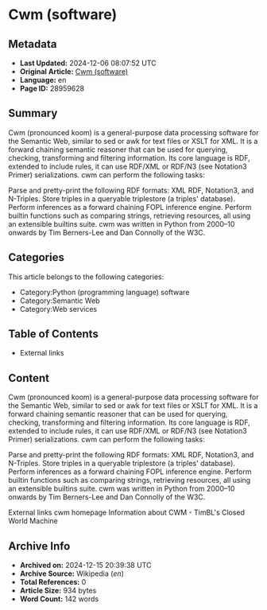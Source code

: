 # Cwm (software)

## Metadata
- **Last Updated:** 2024-12-06 08:07:52 UTC
- **Original Article:** [Cwm (software)](https://en.wikipedia.org/wiki/Cwm_(software))
- **Language:** en
- **Page ID:** 28959628

## Summary
Cwm (pronounced koom) is a general-purpose data processing software for the Semantic Web, similar to sed or awk for text files or XSLT for XML. It is a forward chaining semantic reasoner that can be used for querying, checking, transforming and filtering information.  Its core language is RDF, extended to include rules, it can use RDF/XML or RDF/N3 (see Notation3 Primer) serializations.
cwm can perform the following tasks:

Parse and pretty-print the following RDF formats: XML RDF, Notation3, and N-Triples.
Store triples in a queryable triplestore (a triples' database).
Perform inferences as a forward chaining FOPL inference engine.
Perform builtin functions such as comparing strings, retrieving resources, all using an extensible builtins suite.
cwm was written in Python from 2000–10 onwards by Tim Berners-Lee and Dan Connolly of the W3C.

## Categories
This article belongs to the following categories:

- Category:Python (programming language) software
- Category:Semantic Web
- Category:Web services

## Table of Contents

- External links

## Content

Cwm (pronounced koom) is a general-purpose data processing software for the Semantic Web, similar to sed or awk for text files or XSLT for XML. It is a forward chaining semantic reasoner that can be used for querying, checking, transforming and filtering information.  Its core language is RDF, extended to include rules, it can use RDF/XML or RDF/N3 (see Notation3 Primer) serializations.
cwm can perform the following tasks:

Parse and pretty-print the following RDF formats: XML RDF, Notation3, and N-Triples.
Store triples in a queryable triplestore (a triples' database).
Perform inferences as a forward chaining FOPL inference engine.
Perform builtin functions such as comparing strings, retrieving resources, all using an extensible builtins suite.
cwm was written in Python from 2000–10 onwards by Tim Berners-Lee and Dan Connolly of the W3C.

External links
cwm homepage
Information about CWM - TimBL's Closed World Machine

## Archive Info
- **Archived on:** 2024-12-15 20:39:38 UTC
- **Archive Source:** Wikipedia (_en_)
- **Total References:** 0
- **Article Size:** 934 bytes
- **Word Count:** 142 words
